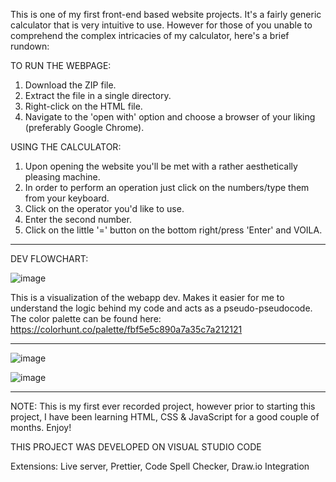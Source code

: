 This is one of my first front-end based website projects. It's a fairly generic calculator that is very intuitive to use. However for those of you unable to comprehend the complex intricacies of my calculator, here's a brief rundown:

TO RUN THE WEBPAGE:   
  1. Download the ZIP file.
  2. Extract the file in a single directory.
  3. Right-click on the HTML file.
  4. Navigate to the 'open with' option and choose a browser of your liking (preferably Google Chrome).

USING THE CALCULATOR:  

  1. Upon opening the website you'll be met with a rather aesthetically pleasing machine.
  2. In order to perform an operation just click on the numbers/type them from your keyboard.
  3. Click on the operator you'd like to use.
  4. Enter the second number.
  5. Click on the little '=' button on the bottom right/press 'Enter' and VOILA.
________________________________________________________________________________________________________________________________________________________________________________________________________
DEV FLOWCHART: 

![image](https://github.com/user-attachments/assets/20b65371-a2c2-45d9-9c18-d1c7c7d90051)

This is a visualization of the webapp dev. Makes it easier for me to understand the logic behind my code and acts as a pseudo-pseudocode.
The color palette can be found here: https://colorhunt.co/palette/fbf5e5c890a7a35c7a212121
________________________________________________________________________________________________________________________________________________________________________________________________________
![image](https://github.com/user-attachments/assets/f981bbb1-b372-4b48-80f9-e28ab342a71f)

![image](https://github.com/user-attachments/assets/75f4d98e-5aa3-409d-b3ee-91b4f7537475)

________________________________________________________________________________________________________________________________________________________________________________________________________
NOTE: This is my first ever recorded project, however prior to starting this project, I have been learning HTML, CSS & JavaScript for a good couple of months. Enjoy!

THIS PROJECT WAS DEVELOPED ON VISUAL STUDIO CODE

Extensions: Live server, Prettier, Code Spell Checker, Draw.io Integration
